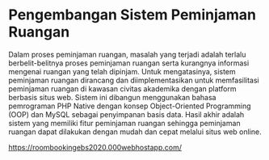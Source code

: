 # Pengembangan Sistem Peminjaman Ruangan

Dalam proses peminjaman ruangan, masalah yang terjadi adalah terlalu berbelit-belitnya proses peminjaman ruangan serta kurangnya informasi mengenai ruangan yang telah dipinjam. Untuk mengatasinya, sistem peminjaman ruangan dirancang dan diimplementasikan untuk memfasilitasi peminjaman ruangan di kawasan civitas akademika dengan platform berbasis situs web. 
Sistem ini dibangun menggunakan bahasa pemrograman PHP Native dengan konsep Object-Oriented Programming (OOP) dan MySQL sebagai penyimpanan basis data. Hasil akhir adalah sistem yang memiliki fitur peminjaman ruangan sehingga peminjaman ruangan dapat dilakukan dengan mudah dan cepat melalui situs web online.

https://roombookingebs2020.000webhostapp.com/

